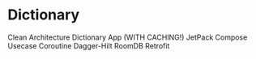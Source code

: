 # Dictionary
Clean Architecture Dictionary App (WITH CACHING!) JetPack Compose Usecase Coroutine Dagger-Hilt RoomDB Retrofit
